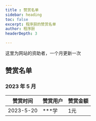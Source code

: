 ```yaml
---
title : 赞赏名单
sidebar: heading
toc: false
excerpt: 程序厨的赞赏名单
author: 程序厨
headerDepth: 3

---
```



这里为网站的资助者，一个月更新一次

## 赞赏名单

### 2023 年 5 月

|  赞赏时间   | 赞赏用户  |  赞赏金额  |
|  ----  | ----  | ----  |
| 2023-5-20  | ***学 | 1元
